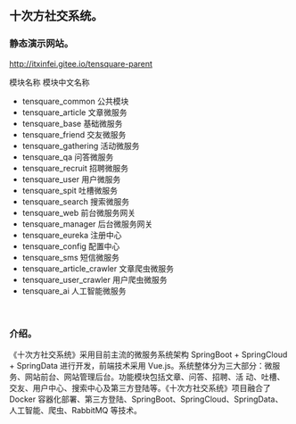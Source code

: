 ## 十次方社交系统。

### 静态演示网站。
http://itxinfei.gitee.io/tensquare-parent

模块名称 模块中文名称
- tensquare_common 公共模块
- tensquare_article 文章微服务
- tensquare_base 基础微服务
- tensquare_friend 交友微服务
- tensquare_gathering 活动微服务
- tensquare_qa 问答微服务
- tensquare_recruit 招聘微服务
- tensquare_user 用户微服务
- tensquare_spit 吐槽微服务
- tensquare_search 搜索微服务
- tensquare_web 前台微服务网关
- tensquare_manager 后台微服务网关
- tensquare_eureka 注册中心
- tensquare_config 配置中心
- tensquare_sms 短信微服务
- tensquare_article_crawler 文章爬虫微服务
- tensquare_user_crawler 用户爬虫微服务
- tensquare_ai 人工智能微服务

<br>


### 介绍。

《十次方社交系统》采用目前主流的微服务系统架构 SpringBoot + SpringCloud + SpringData 进行开发，前端技术采用 Vue.js。系统整体分为三大部分：微服务、网站前台、网站管理后台。功能模块包括文章、问答、招聘、活 动、吐槽、交友、用户中心、搜索中心及第三方登陆等。《十次方社交系统》项目融合了 Docker 容器化部署、第三方登陆、SpringBoot、SpringCloud、SpringData、人工智能、爬虫、RabbitMQ 等技术。
